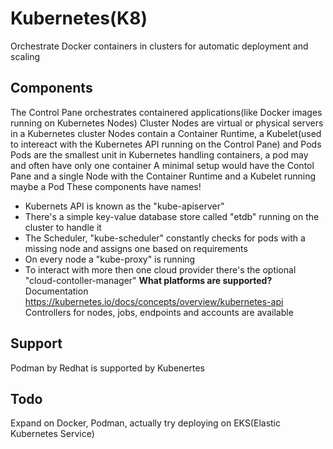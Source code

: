 # Kubernetes(K8)
Orchestrate Docker containers in clusters for automatic deployment and scaling
## Components
The Control Pane orchestrates containered applications(like Docker images running on Kubernetes Nodes) 
Cluster Nodes are virtual or physical servers in a Kubernetes cluster
Nodes contain a Container Runtime, a Kubelet(used to intereact with the Kubernetes API running on the Control Pane) and Pods
Pods are the smallest unit in Kubernetes handling containers, a pod may and often have only one container
A minimal setup would have the Contol Pane and a single Node with the Container Runtime and a Kubelet running maybe a Pod
These components have names!
* Kubernets API is known as the "kube-apiserver"
* There's a simple key-value database store called "etdb" running on the cluster to handle it
* The Scheduler, "kube-scheduler" constantly checks for pods with a missing node and assigns one based on requirements
* On every node a "kube-proxy" is running
* To interact with more then one cloud provider there's the optional "cloud-contoller-manager" **What platforms are supported?**
Documentation https://kubernetes.io/docs/concepts/overview/kubernetes-api
Controllers for nodes, jobs, endpoints and accounts are available
## Support
Podman by Redhat is supported by Kubenertes
## Todo
Expand on Docker, Podman, actually try deploying on EKS(Elastic Kubernetes Service)